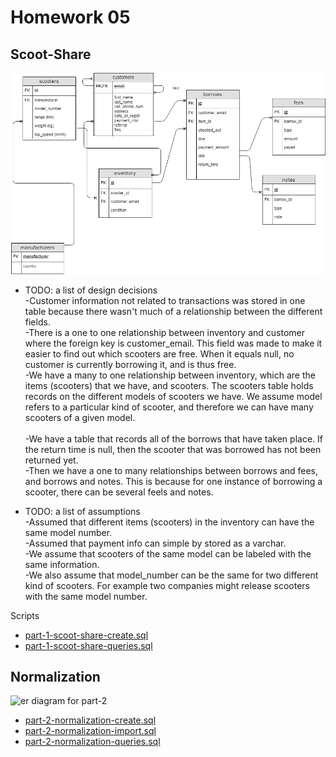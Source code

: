 # Homework 05

## Scoot-Share

![er diagram for scoot share](scoot-share/er-diagram1.png)

* TODO: a list of design decisions<br>
-Customer information not related to transactions was stored in one table because there wasn't much of a relationship between the different fields. <br>
-There is a one to one relationship between inventory and customer where the foreign key is customer_email. This field was made to make it easier to find out which scooters are free. When it equals null, no customer is currently borrowing it, and is thus free.<br>
-We have a many to one relationship between inventory, which are the items (scooters) that we have, and scooters. The scooters table holds records on the different models of scooters we have. We assume model refers to a particular kind of scooter, and therefore we can have many scooters of a given model.  <br>                                                                                                      
-We have a table that records all of the borrows that have taken place. If the return time is null, then the scooter that was borrowed has not been returned yet. <br>
-Then we have a one to many relationships between borrows and fees, and borrows and notes. This is because for one instance of borrowing a scooter, there can be several feels and notes. <br>

* TODO: a list of assumptions<br>
-Assumed that different items (scooters) in the inventory can have the same model number. <br>
-Assumed that payment info can simple by stored as a varchar.<br>
-We assume that scooters of the same model can be labeled with the same information.<br>
-We also assume that model_number can be the same for two different kind of scooters. For example two companies might release scooters with the same model number. <br>

Scripts

* [part-1-scoot-share-create.sql](part-1-scoot-share-create.sql)
* [part-1-scoot-share-queries.sql](part-1-scoot-share-queries.sql)

## Normalization

![er diagram for part-2](er-diagram1.png)

* [part-2-normalization-create.sql](part-2-normalization-create.sql)
* [part-2-normalization-import.sql](part-2-normalization-import.sql)
* [part-2-normalization-queries.sql](part-2-normalization-queries.sql)
